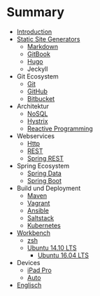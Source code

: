 # Summary

* [Introduction](README.md)
* [Static Site Generators](staticSiteGenerators.md)
   * [Markdown](markdown.md)
   * [GitBook](gitbook.md)
   * [Hugo](hugo.md)
   * Jeckyll
* Git Ecosystem
   * [Git](git.md)
   * [GitHub](github.md)
   * [Bitbucket](bitbucket.md)
* Architektur
   * [NoSQL](nosql.md)
   * [Hystrix](hystrix.md)
   * [Reactive Programming](reactiveProgramming.md)
* Webservices
   * [Http](http.md)
   * [REST](rest.md)
   * [Spring REST](springRest.md)
* Spring Ecosystem
   * [Spring Data](springdata.md)
   * [Spring Boot](springBoot.md)
* Build und Deployment
   * [Maven](maven.md)
   * [Vagrant](vagrant.md)
   * [Ansible](ansible.md)
   * [Saltstack](saltstack.md)
   * [Kubernetes](kubernetes.md)
* [Workbench](workbench.md)
   * [zsh](zsh.md)
   * [Ubuntu 14.10 LTS](workbench/ubuntu_1410_lts.md)
       * [Ubuntu 16.04 LTS](workbench/ubuntu_1604_lts.md)
* Devices
   * [iPad Pro](ipadPro.md)
   * [Auto](auto.md)
* [Englisch](englisch.md)

